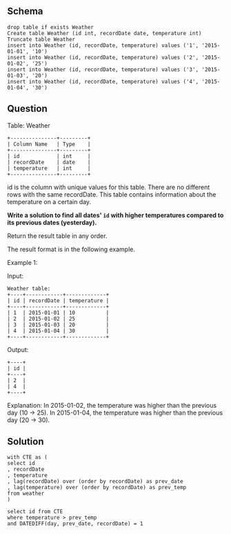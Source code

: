 ## Schema
```
drop table if exists Weather
Create table Weather (id int, recordDate date, temperature int)
Truncate table Weather
insert into Weather (id, recordDate, temperature) values ('1', '2015-01-01', '10')
insert into Weather (id, recordDate, temperature) values ('2', '2015-01-02', '25')
insert into Weather (id, recordDate, temperature) values ('3', '2015-01-03', '20')
insert into Weather (id, recordDate, temperature) values ('4', '2015-01-04', '30')
```

## Question

Table: Weather

```
+---------------+---------+
| Column Name   | Type    |
+---------------+---------+
| id            | int     |
| recordDate    | date    |
| temperature   | int     |
+---------------+---------+
```


id is the column with unique values for this table.
There are no different rows with the same recordDate.
This table contains information about the temperature on a certain day.

 

**Write a solution to find all dates' `id` with higher temperatures compared to its previous dates (yesterday).**

Return the result table in any order.

The result format is in the following example.

 

Example 1:

Input: 
```
Weather table:
+----+------------+-------------+
| id | recordDate | temperature |
+----+------------+-------------+
| 1  | 2015-01-01 | 10          |
| 2  | 2015-01-02 | 25          |
| 3  | 2015-01-03 | 20          |
| 4  | 2015-01-04 | 30          |
+----+------------+-------------+
```

Output: 
```
+----+
| id |
+----+
| 2  |
| 4  |
+----+
```
Explanation: 
In 2015-01-02, the temperature was higher than the previous day (10 -> 25).
In 2015-01-04, the temperature was higher than the previous day (20 -> 30).



## Solution

```
with CTE as (
select id
, recordDate
, temperature
, lag(recordDate) over (order by recordDate) as prev_date
, lag(temperature) over (order by recordDate) as prev_temp
from weather
)

select id from CTE
where temperature > prev_temp
and DATEDIFF(day, prev_date, recordDate) = 1
```
